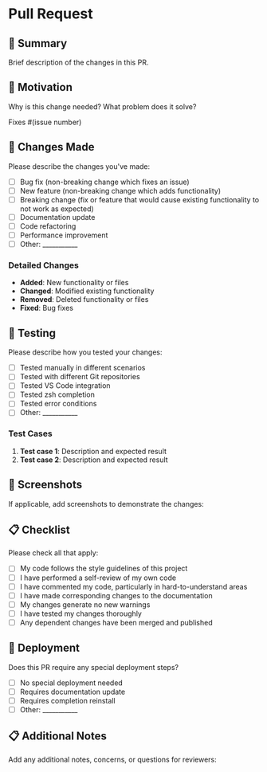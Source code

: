 # Pull Request

## 📝 Summary

Brief description of the changes in this PR.

## 🎯 Motivation

Why is this change needed? What problem does it solve?

Fixes #(issue number)

## 🔄 Changes Made

Please describe the changes you've made:

- [ ] Bug fix (non-breaking change which fixes an issue)
- [ ] New feature (non-breaking change which adds functionality)
- [ ] Breaking change (fix or feature that would cause existing functionality to not work as expected)
- [ ] Documentation update
- [ ] Code refactoring
- [ ] Performance improvement
- [ ] Other: ___________

### Detailed Changes

- **Added**: New functionality or files
- **Changed**: Modified existing functionality
- **Removed**: Deleted functionality or files
- **Fixed**: Bug fixes

## 🧪 Testing

Please describe how you tested your changes:

- [ ] Tested manually in different scenarios
- [ ] Tested with different Git repositories
- [ ] Tested VS Code integration
- [ ] Tested zsh completion
- [ ] Tested error conditions
- [ ] Other: ___________

### Test Cases

1. **Test case 1**: Description and expected result
2. **Test case 2**: Description and expected result

## 📸 Screenshots

If applicable, add screenshots to demonstrate the changes:

## 📋 Checklist

Please check all that apply:

- [ ] My code follows the style guidelines of this project
- [ ] I have performed a self-review of my own code
- [ ] I have commented my code, particularly in hard-to-understand areas
- [ ] I have made corresponding changes to the documentation
- [ ] My changes generate no new warnings
- [ ] I have tested my changes thoroughly
- [ ] Any dependent changes have been merged and published

## 🚀 Deployment

Does this PR require any special deployment steps?

- [ ] No special deployment needed
- [ ] Requires documentation update
- [ ] Requires completion reinstall
- [ ] Other: ___________

## 📋 Additional Notes

Add any additional notes, concerns, or questions for reviewers: